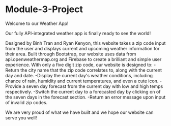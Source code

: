 # Module-3-Project

Welcome to our Weather App!

Our fully API-integrated weather app is finally ready to see the world! 

Designed by Binh Tran and Ryan Kenyon, this website takes a zip code input from the user and displays current and upcoming weather information for their area.
Built through Bootstrap, our website uses data from api.openweathermap.org and Firebase to create a brilliant and simple user experience.
With only a five digit zip code, our website is designed to:
-Return the city name that the zip code correlates to, along with the current day and date.
-Display the current day's weather conditions, including chance of rain, humidity and current temperatures, and even a cute icon.
-Provide a seven day forecast from the current day with low and high temps respectively.
-Switch the current day to a forecasted day by clicking on of the seven days in the forecast section.
-Return an error message upon input of invalid zip codes.

We are very proud of what we have built and we hope our website can serve you well!
